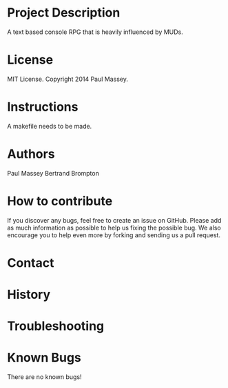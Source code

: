 
Project Description
=====
A text based console RPG that is heavily influenced by MUDs.

License
=====
MIT License. Copyright 2014 Paul Massey.

Instructions
=====
A makefile needs to be made.

Authors
=====
Paul Massey
Bertrand Brompton

How to contribute
=====

If you discover any bugs, feel free to create an issue on GitHub. Please add as much information as possible to help us fixing the possible bug. We also encourage you to help even more by forking and sending us a pull request.

Contact
=====



History
=====

Troubleshooting
=====

Known Bugs
=====

There are no known bugs!

